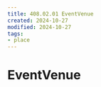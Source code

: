 ```yaml
---
title: 408.02.01 EventVenue
created: 2024-10-27
modified: 2024-10-27
tags:
- place
---
```

# EventVenue
